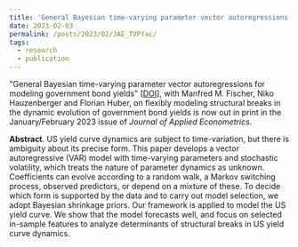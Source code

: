 ```yaml
---
title: 'General Bayesian time-varying parameter vector autoregressions for modeling government bond yields'
date: 2023-02-03
permalink: /posts/2023/02/JAE_TVPfac/
tags:
  - research
  - publication
---
```


"General Bayesian time-varying parameter vector autoregressions for modeling government bond yields" [[DOI](https://doi.org/10.1002/jae.2936)], with Manfred M. Fischer, Niko Hauzenberger and Florian Huber, on flexibly modeling structural breaks in the dynamic evolution of government bond yields is now out in print in the January/February 2023 issue of _Journal of Applied Econometrics_. 

**Abstract**. US yield curve dynamics are subject to time-variation, but there is ambiguity about its precise form. This paper develops a vector autoregressive (VAR) model with time-varying parameters and stochastic volatility, which treats the nature of parameter dynamics as unknown. Coefficients can evolve according to a random walk, a Markov switching process, observed predictors, or depend on a mixture of these. To decide which form is supported by the data and to carry out model selection, we adopt Bayesian shrinkage priors. Our framework is applied to model the US yield curve. We show that the model forecasts well, and focus on selected in-sample features to analyze determinants of structural breaks in US yield curve dynamics.
